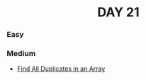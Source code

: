 <h1 align="center"> 
DAY 21
</h1>

### Easy

### Medium

- [Find All Duplicates in an Array](https://github.com/asthakri50/100_DAYS_OF_CODE/blob/main/Day021/1.java)

